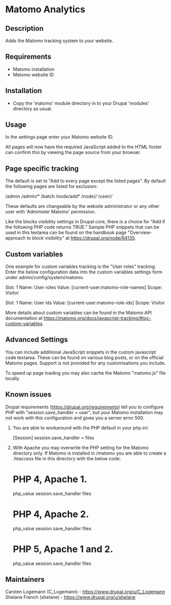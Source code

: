 
# Matomo Analytics


## Description

Adds the Matomo tracking system to your website.

## Requirements

* Matomo installation
* Matomo website ID


## Installation

* Copy the 'matomo' module directory in to your Drupal 'modules'
directory as usual.


## Usage

In the settings page enter your Matomo website ID.

All pages will now have the required JavaScript added to the
HTML footer can confirm this by viewing the page source from
your browser.

## Page specific tracking

The default is set to "Add to every page except the listed pages". By
default the following pages are listed for exclusion:

/admin
/admin/*
/batch
/node/add*
/node/*/*
/user/*/*

These defaults are changeable by the website administrator or any other
user with 'Administer Matomo' permission.

Like the blocks visibility settings in Drupal core, there is a choice for
"Add if the following PHP code returns TRUE." Sample PHP snippets that can be
used in this textarea can be found on the handbook page "Overview-approach to
block visibility" at https://drupal.org/node/64135.

## Custom variables

One example for custom variables tracking is the "User roles" tracking. Enter
the below configuration data into the custom variables settings form under
admin/config/system/matomo.

Slot: 1
Name: User roles
Value: [current-user:matomo-role-names]
Scope: Visitor

Slot: 1
Name: User ids
Value: [current-user:matomo-role-ids]
Scope: Visitor

More details about custom variables can be found in the Matomo API documentation
at https://matomo.org/docs/javascript-tracking/#toc-custom-variables.


## Advanced Settings

You can include additional JavaScript snippets in the custom javascript
code textarea. These can be found on various blog posts, or on the
official Matomo pages. Support is not provided for any customisations
you include.

To speed up page loading you may also cache the Matomo "matomo.js"
file locally.

## Known issues

Drupal requirements (https://drupal.org/requirements) tell you to configure
PHP with "session.save_handler = user", but your Matomo installation may
not work with this configuration and gives you a server error 500.

1. You are able to workaround with the PHP default in your php.ini:

   [Session]
   session.save_handler = files

2. With Apache you may overwrite the PHP setting for the Matomo directory only.
   If Matomo is installed in /matomo you are able to create a .htaccess file in
   this directory with the below code:

   # PHP 4, Apache 1.
   <IfModule mod_php4.c>
     php_value session.save_handler files
   </IfModule>

   # PHP 4, Apache 2.
   <IfModule sapi_apache2.c>
     php_value session.save_handler files
   </IfModule>

   # PHP 5, Apache 1 and 2.
   <IfModule mod_php5.c>
     php_value session.save_handler files
   </IfModule>

## Maintainers

Carsten Logemann (C_Logemann) - https://www.drupal.org/u/C_Logemann
Shelane French (shelane) - https://www.drupal.org/u/shelane
